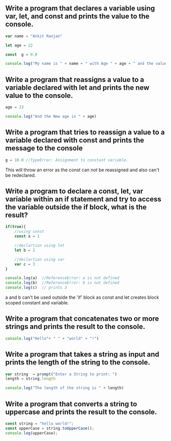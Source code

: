 ## Write a program that declares a variable using var, let, and const and prints the value to the console.

```js
var name = "Ankit Ranjan"

let age = 22

const  g = 9.8

console.log("My name is " + name + " with Age " + age + " and the value of g is " + g)

```

## Write a program that reassigns a value to a variable declared with let and prints the new value to the console.

```js
age = 23

console.log("And the New age is " + age)
```

## Write a program that tries to reassign a value to a variable declared with const and prints the message to the console

```js
g = 10.0 //TypeError: Assignment to constant variable.
```

This will throw an error as the const can not be reassigned and also can't be redeclared.

## Write a program to declare a const, let, var variable within an if statement and try to access the variable outside the if block, what is the result?

```js
if(true){
    //using const 
    const a = 1

    //declartion using let
    let b = 2

    //declartion using var
    var c = 3
}

console.log(a)  //ReferenceError: a is not defined
console.log(b)  //ReferenceError: b is not defined
console.log(c)  // prints 3
```

a and b can't be used  outside the 'if' block as const and let creates block scoped constant and variable.

## Write a program that concatenates two or more strings and prints the result to the console.

```js
console.log("Hello"+ " " + "world" + "!") 
```

## Write a program that takes a string as input and prints the length of the string to the console.

```js
var string  = prompt("Enter a String to print: ")
length = string.length

console.log("The length of the string is " + length)
```

## Write a program that converts a string to uppercase and prints the result to the console.

```js
const string = "hello world!";
const upperCase = string.toUpperCase();
console.log(upperCase);
```